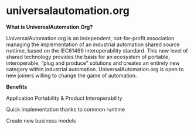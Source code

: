 # universalautomation.org

**What is UniversalAutomation.Org?**

UniversalAutomation.org is an independent, not-for-profit association managing the implementation of an industrial automation shared source runtime, 
based on the IEC61499 interoperability standard. 
This new level of shared technology provides the basis for an ecosystem of portable, interoperable, “plug and produce” solutions and creates an entirely new category within 
industrial automation. UniversalAutomation.org is open to new joiners willing to change the game of automation.

**Benefits**

Application Portability & Product Interoperability

Quick implementation thanks to common runtime

Create new business models
